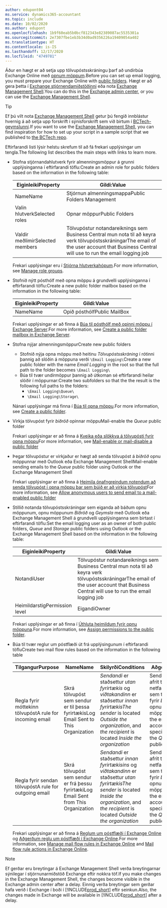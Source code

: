 ```yaml
---
author: edupont04
ms.service: dynamics365-accountant
ms.topic: include
ms.date: 10/02/2020
ms.author: edupont
ms.openlocfilehash: 1b9f60eab5b0bcf812343e82389087ac5535301a
ms.sourcegitcommit: 2e7307fbe1eb3b34d0ad9356226a19409054a402
ms.translationtype: HT
ms.contentlocale: is-IS
ms.lasthandoff: 12/17/2020
ms.locfileid: "4749781"
---
```

<span data-ttu-id="2ae42-101">Áður en hægt er að setja upp tölvupóstsskráningu þarf að undirbúa Exchange Online með [opnum möppum](/exchange/collaboration/public-folders/public-folders?view=exchserver-2019&preserve-view=true ).</span><span class="sxs-lookup"><span data-stu-id="2ae42-101">Before you can set up email logging, you must prepare your Exchange Online with [public folders](/exchange/collaboration/public-folders/public-folders?view=exchserver-2019&preserve-view=true ).</span></span> <span data-ttu-id="2ae42-102">Hægt er að gera þetta í [Exchange stjórnendamiðstöðinni](/Exchange/architecture/client-access/exchange-admin-center?view=exchserver-2019&preserve-view=true ) eða nota [Exchange Management Shell](/powershell/exchange/exchange-management-shell?view=exchange-ps&preserve-view=true ).</span><span class="sxs-lookup"><span data-stu-id="2ae42-102">You can do this in the [Exchange admin center](/Exchange/architecture/client-access/exchange-admin-center?view=exchserver-2019&preserve-view=true ), or you can use the [Exchange Management Shell](/powershell/exchange/exchange-management-shell?view=exchange-ps&preserve-view=true ).</span></span>  

> [!TIP]
> <span data-ttu-id="2ae42-103">Ef þú vilt nota [Exchange Management Shell](/powershell/exchange/exchange-management-shell?view=exchange-ps&preserve-view=true ) getur þú fengið innblástur hvernig á að setja upp forskrift í sýnisforskrift sem við birtum í [BCTech-geymslunni](https://github.com/microsoft/BCTech/tree/master/samples/EmailLogging).</span><span class="sxs-lookup"><span data-stu-id="2ae42-103">If you want to use the [Exchange Management Shell](/powershell/exchange/exchange-management-shell?view=exchange-ps&preserve-view=true ), you can find inspiration for how to set up your script in a sample script that we published to [the BCTech repo](https://github.com/microsoft/BCTech/tree/master/samples/EmailLogging).</span></span>

<span data-ttu-id="2ae42-104">Eftirfarandi listi lýsir helstu skrefum til að fá frekari upplýsingar um tengla.</span><span class="sxs-lookup"><span data-stu-id="2ae42-104">The following list describes the main steps with links to learn more.</span></span>  

- <span data-ttu-id="2ae42-105">Stofna stjórnandahlutverk fyrir almenningsmöppur á grunni upplýsinganna í eftirfarandi töflu:</span><span class="sxs-lookup"><span data-stu-id="2ae42-105">Create an admin role for public folders based on the information in the following table:</span></span>

  |<span data-ttu-id="2ae42-106">Eiginleiki</span><span class="sxs-lookup"><span data-stu-id="2ae42-106">Property</span></span>        |<span data-ttu-id="2ae42-107">Gildi:</span><span class="sxs-lookup"><span data-stu-id="2ae42-107">Value</span></span>                     |
  |----------------|--------------------------|
  |<span data-ttu-id="2ae42-108">Name</span><span class="sxs-lookup"><span data-stu-id="2ae42-108">Name</span></span>            |<span data-ttu-id="2ae42-109">Stjórnun almenningsmappa</span><span class="sxs-lookup"><span data-stu-id="2ae42-109">Public Folders Management</span></span> |
  |<span data-ttu-id="2ae42-110">Valin hlutverk</span><span class="sxs-lookup"><span data-stu-id="2ae42-110">Selected roles</span></span>  |<span data-ttu-id="2ae42-111">Opnar möppur</span><span class="sxs-lookup"><span data-stu-id="2ae42-111">Public Folders</span></span>            |
  |<span data-ttu-id="2ae42-112">Valdir meðlimir</span><span class="sxs-lookup"><span data-stu-id="2ae42-112">Selected members</span></span>|<span data-ttu-id="2ae42-113">Tölvupóstur notandareiknings sem Business Central mun nota til að keyra verk tölvupóstsskráningar</span><span class="sxs-lookup"><span data-stu-id="2ae42-113">The email of the user account that Business Central will use to run the email logging job</span></span>|

  <span data-ttu-id="2ae42-114">Frekari upplýsingar eru í [Stjórna hlutverkahópum](/exchange/permissions/role-groups?view=exchserver-2019&preserve-view=true).</span><span class="sxs-lookup"><span data-stu-id="2ae42-114">For more information, see [Manage role groups](/exchange/permissions/role-groups?view=exchserver-2019&preserve-view=true).</span></span>

- <span data-ttu-id="2ae42-115">Stofnið nýtt pósthólf með opna möppu á grundvelli upplýsinganna í eftirfarandi töflu:</span><span class="sxs-lookup"><span data-stu-id="2ae42-115">Create a new public folder mailbox based on the information in the following table:</span></span>

  |<span data-ttu-id="2ae42-116">Eiginleiki</span><span class="sxs-lookup"><span data-stu-id="2ae42-116">Property</span></span>        |<span data-ttu-id="2ae42-117">Gildi:</span><span class="sxs-lookup"><span data-stu-id="2ae42-117">Value</span></span>                     |
  |----------------|--------------------------|
  |<span data-ttu-id="2ae42-118">Name</span><span class="sxs-lookup"><span data-stu-id="2ae42-118">Name</span></span>            |<span data-ttu-id="2ae42-119">Opið pósthólf</span><span class="sxs-lookup"><span data-stu-id="2ae42-119">Public MailBox</span></span>            |

  <span data-ttu-id="2ae42-120">Frekari upplýsingar er að finna á [Búa til pósthólf með opinni möppu í Exchange Server](/exchange/collaboration/public-folders/create-public-folder-mailboxes).</span><span class="sxs-lookup"><span data-stu-id="2ae42-120">For more information, see [Create a public folder mailbox in Exchange Server](/exchange/collaboration/public-folders/create-public-folder-mailboxes).</span></span>  

- <span data-ttu-id="2ae42-121">Stofna nýjar almenningsmöppur</span><span class="sxs-lookup"><span data-stu-id="2ae42-121">Create new public folders</span></span>

  - <span data-ttu-id="2ae42-122">Stofnið nýja opna möppu með heitinu *Tölvupóstsskráning* í rótinni þannig að slóðin á möppuna verði ```\Email Logging\```</span><span class="sxs-lookup"><span data-stu-id="2ae42-122">Create a new public folder with the name *Email Logging* in the root so that the full path to the folder becomes ```\Email Logging\```</span></span>
  - <span data-ttu-id="2ae42-123">Búa til tvær undirmöppur þannig að útkoman sé eftirfarandi heilar slóðir í möppurnar:</span><span class="sxs-lookup"><span data-stu-id="2ae42-123">Create two subfolders so that the the result is the following full paths to the folders:</span></span>
    - ```\Email Logging\Queue\```
    - ```\Email Logging\Storage\```

  <span data-ttu-id="2ae42-124">Nánari upplýsingar má finna í [Búa til opna möppu](/exchange/collaboration/public-folders/create-public-folders?view=exchserver-2019&preserve-view=true).</span><span class="sxs-lookup"><span data-stu-id="2ae42-124">For more information, see [Create a public folder](/exchange/collaboration/public-folders/create-public-folders?view=exchserver-2019&preserve-view=true).</span></span>

- <span data-ttu-id="2ae42-125">Virkja tölvupóst fyrir *biðröð* opinnar möppu</span><span class="sxs-lookup"><span data-stu-id="2ae42-125">Mail-enable the *Queue* public folder</span></span>

  <span data-ttu-id="2ae42-126">Frekari upplýsingar er að finna á [Kveika eða slökkva á tölvupósti fyrir opna möppu](/exchange/collaboration/public-folders/mail-enable-or-disable?view=exchserver-2019&preserve-view=true)</span><span class="sxs-lookup"><span data-stu-id="2ae42-126">For more information, see [Mail-enable or mail-disable a public folder](/exchange/collaboration/public-folders/mail-enable-or-disable?view=exchserver-2019&preserve-view=true)</span></span>

- <span data-ttu-id="2ae42-127">Þegar tölvupóstur er virkjaður er hægt að senda tölvupóst á *biðröð* opnu möppunnar með Outlook eða Exchange Management Shell</span><span class="sxs-lookup"><span data-stu-id="2ae42-127">Mail-enable sending emails to the *Queue* public folder using Outlook or the Exchange Management Shell</span></span>

  <span data-ttu-id="2ae42-128">Frekari upplýsingar er að finna á [Heimila ónafngreindum notendum að senda tölvupóst í opna möppu þar sem búið er að virkja tölvupóst](/exchange/collaboration/public-folders/mail-enable-or-disable#allow-anonymous-users-to-send-email-to-a-mail-enabled-public-folder?view=exchserver-2019&preserve-view=true)</span><span class="sxs-lookup"><span data-stu-id="2ae42-128">For more information, see [Allow anonymous users to send email to a mail-enabled public folder](/exchange/collaboration/public-folders/mail-enable-or-disable#allow-anonymous-users-to-send-email-to-a-mail-enabled-public-folder?view=exchserver-2019&preserve-view=true)</span></span>

- <span data-ttu-id="2ae42-129">Stillið notanda tölvupóstsskráningar sem eiganda að báðum opnu möppunum, opnu möppunum *Biðröð* og *Geymsla* með Outlook eða Exchange Management Shell á grundvelli upplýsinganna sem birtast í eftirfarandi töflu:</span><span class="sxs-lookup"><span data-stu-id="2ae42-129">Set the email logging user as an owner of both public folders, *Queue* and *Storage* public folders  using Outlook or the Exchange Management Shell based on the information in the following table:</span></span>

  |<span data-ttu-id="2ae42-130">Eiginleiki</span><span class="sxs-lookup"><span data-stu-id="2ae42-130">Property</span></span>        |<span data-ttu-id="2ae42-131">Gildi:</span><span class="sxs-lookup"><span data-stu-id="2ae42-131">Value</span></span>                     |
  |----------------|--------------------------|
  |<span data-ttu-id="2ae42-132">Notandi</span><span class="sxs-lookup"><span data-stu-id="2ae42-132">User</span></span>            |<span data-ttu-id="2ae42-133">Tölvupóstur notandareiknings sem Business Central mun nota til að keyra verk tölvupóstsskráningar</span><span class="sxs-lookup"><span data-stu-id="2ae42-133">The email of the user account that Business Central will use to run the email logging job</span></span>|
  |<span data-ttu-id="2ae42-134">Heimildarstig</span><span class="sxs-lookup"><span data-stu-id="2ae42-134">Permission level</span></span>|<span data-ttu-id="2ae42-135">Eigandi</span><span class="sxs-lookup"><span data-stu-id="2ae42-135">Owner</span></span>                     |

  <span data-ttu-id="2ae42-136">Frekari upplýsingar er að finna í [Úthluta heimildum fyrir opnu möppuna](/exchange/collaboration-exo/public-folders/set-up-public-folders#step-3-assign-permissions-to-the-public-folder).</span><span class="sxs-lookup"><span data-stu-id="2ae42-136">For more information, see [Assign permissions to the public folder](/exchange/collaboration-exo/public-folders/set-up-public-folders#step-3-assign-permissions-to-the-public-folder).</span></span>

- <span data-ttu-id="2ae42-137">Búa til tvær reglur um póstflæði út frá upplýsingunum í eftirfarandi töflu</span><span class="sxs-lookup"><span data-stu-id="2ae42-137">Create two mail flow rules based on the information in the following table</span></span>

  |<span data-ttu-id="2ae42-138">Tilgangur</span><span class="sxs-lookup"><span data-stu-id="2ae42-138">Purpose</span></span>  |<span data-ttu-id="2ae42-139">Name</span><span class="sxs-lookup"><span data-stu-id="2ae42-139">Name</span></span> |<span data-ttu-id="2ae42-140">Skilyrði</span><span class="sxs-lookup"><span data-stu-id="2ae42-140">Conditions</span></span>                        |<span data-ttu-id="2ae42-141">Aðgerð</span><span class="sxs-lookup"><span data-stu-id="2ae42-141">Action</span></span>                                       |
  |---------|-----|----------------------------------|---------------------------------------------|
  |<span data-ttu-id="2ae42-142">Regla fyrir móttekinn tölvupóst</span><span class="sxs-lookup"><span data-stu-id="2ae42-142">A rule for incoming email</span></span> |<span data-ttu-id="2ae42-143">Skrá tölvupóst sem sendur er til þessa fyrirtækis</span><span class="sxs-lookup"><span data-stu-id="2ae42-143">Log Email Sent to This Organization</span></span>|<span data-ttu-id="2ae42-144">*Sendandi* er staðsettur *utan fyrirtækis* og *viðtakandinn* er staðsettur *innan fyrirtækis*</span><span class="sxs-lookup"><span data-stu-id="2ae42-144">*The sender* is located *Outside the organization*, and *the recipient* is located *Inside the organization*</span></span>|<span data-ttu-id="2ae42-145">Sendu falið afrit til netfangsins sem tilgreint er fyrir *biðröð* opnu möppurnar</span><span class="sxs-lookup"><span data-stu-id="2ae42-145">BCC the email account that is specified for the *Queue* public folder</span></span>|
  |<span data-ttu-id="2ae42-146">Regla fyrir sendan tölvupóst</span><span class="sxs-lookup"><span data-stu-id="2ae42-146">A rule for outgoing email</span></span> | <span data-ttu-id="2ae42-147">Skrá tölvupóst sem sendur er frá þessu fyrirtæki</span><span class="sxs-lookup"><span data-stu-id="2ae42-147">Log Email Sent from This Organization</span></span> |<span data-ttu-id="2ae42-148">*Sendandi* er staðsettur *innan fyrirtækisins* og *viðtakandinn* er staðsettur *utan fyrirtækis*</span><span class="sxs-lookup"><span data-stu-id="2ae42-148">*The sender* is located *Inside the organization*, and *the recipient* is located *Outside the organization*</span></span>|<span data-ttu-id="2ae42-149">Sendu falið afrit til netfangsins sem tilgreint er fyrir *biðröð* opnu möppurnar</span><span class="sxs-lookup"><span data-stu-id="2ae42-149">BCC the email account that is specified for the *Queue* public folder</span></span>|
  
  <span data-ttu-id="2ae42-150">Frekari upplýsingar er að finna á [Reglum um póstflæði í Exchange Online](/exchange/security-and-compliance/mail-flow-rules/manage-mail-flow-rules) og [Aðgerðum reglu um póstflæði í Exchange Online](/exchange/security-and-compliance/mail-flow-rules/mail-flow-rule-actions).</span><span class="sxs-lookup"><span data-stu-id="2ae42-150">For more information, see [Manage mail flow rules in Exchange Online](/exchange/security-and-compliance/mail-flow-rules/manage-mail-flow-rules) and [Mail flow rule actions in Exchange Online](/exchange/security-and-compliance/mail-flow-rules/mail-flow-rule-actions).</span></span>

> [!NOTE]
> <span data-ttu-id="2ae42-151">Ef gerðar eru breytingar á Exchange Management Shell verða breytingarnar sýnilegar í stjórnunarmiðstöð Exchange eftir nokkra töf.</span><span class="sxs-lookup"><span data-stu-id="2ae42-151">If you make changes in the Exchange Management Shell, the changes become visible in the Exchange admin center after a delay.</span></span> <span data-ttu-id="2ae42-152">Einnig verða breytingar sem gerðar hafa verið í Exchange í boði í [!INCLUDE[prod_short](prod_short.md)] eftir seinkun.</span><span class="sxs-lookup"><span data-stu-id="2ae42-152">Also, the changes made in Exchange will be available in [!INCLUDE[prod_short](prod_short.md)] after a delay.</span></span>

